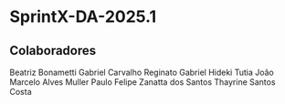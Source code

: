 # SprintX-DA-2025.1

## Colaboradores
Beatriz Bonametti
Gabriel Carvalho Reginato
Gabriel Hideki Tutia
João Marcelo Alves Muller
Paulo Felipe Zanatta dos Santos
Thayrine Santos Costa
